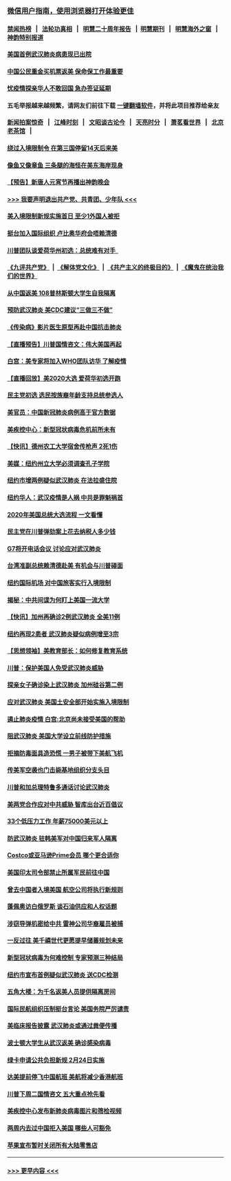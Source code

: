 ### [微信用户指南，使用浏览器打开体验更佳](https://github.com/gfw-breaker/banned-news1/blob/master/indexes/wechat-guide.md?t=0)
#### [禁闻热榜](热点新闻.md?t=0)  &nbsp;&nbsp;|&nbsp;&nbsp; [法轮功真相](https://github.com/gfw-breaker/truth/blob/master/README.md?t=0) &nbsp;&nbsp;|&nbsp;&nbsp; [明慧二十周年报告](https://github.com/gfw-breaker/mh-reports/blob/master/README.md?t=0) &nbsp;&nbsp;|&nbsp;&nbsp;[明慧期刊](https://github.com/gfw-breaker/mh-qikan) &nbsp;&nbsp;|&nbsp;&nbsp; [明慧海外之窗](https://github.com/gfw-breaker/mh-news/blob/master/README.md?t=0) &nbsp;&nbsp;|&nbsp;&nbsp; [神韵特别报道](https://github.com/gfw-breaker/mh-news/blob/master/shenyun.md?t=0)
#### [美国首例武汉肺炎病患现已出院](../pages/nsc412/n11842740.md?t=02041944) 
#### [中国公民重金买机票返美  保命保工作最重要](../pages/nsc412/n11843282.md?t=02041944) 
#### [忧疫情探亲华人不敢回国  急办签证延期](../pages/nsc412/n11843344.md?t=02041944) 
#### 五毛举报越来越频繁，请网友们前往下载 [一键翻墙软件](https://github.com/gfw-breaker/ssr-accounts)，并将此项目推荐给亲友
#### [新闻拍案惊奇](https://github.com/gfw-breaker/banned-news1/blob/master/pages/link4.md) &nbsp;&nbsp;|&nbsp;&nbsp; [江峰时刻](https://github.com/gfw-breaker/banned-news1/blob/master/pages/link4.md) &nbsp;&nbsp;|&nbsp;&nbsp; [文昭谈古论今](https://github.com/gfw-breaker/banned-news1/blob/master/pages/link4.md) &nbsp;&nbsp;|&nbsp;&nbsp; [天亮时分](https://github.com/gfw-breaker/banned-news1/blob/master/pages/link4.md) &nbsp;&nbsp;|&nbsp;&nbsp; [萧茗看世界](https://github.com/gfw-breaker/banned-news1/blob/master/pages/link4.md) &nbsp;&nbsp;|&nbsp;&nbsp; [北京老茶馆](https://github.com/gfw-breaker/banned-news1/blob/master/pages/link4.md) &nbsp;&nbsp;|&nbsp;&nbsp; 
#### [绕过入境限制令  在第三国停留14天后来美](../pages/nsc412/n11843341.md?t=02041944) 
#### [像鱼又像章鱼 三条腿的海怪在美东海岸现身](../pages/nsc412/n11843092.md?t=02041944) 
#### [【预告】新唐人元宵节再播出神韵晚会](../pages/nsc412/n11843192.md?t=02041944) 
#### [>>> 我要声明退出共产党、共青团、少年队 <<<](https://github.com/begood0513/goodnews/blob/master/quit/letter.md) 
#### [美入境限制新规实施首日 至少1外国人被拒](../pages/nsc412/n11843058.md?t=02041944) 
#### [挺台加入国际组织 卢比奥华府会唔赖清德](../pages/nsc412/n11843023.md?t=02041944) 
#### [川普团队谈爱荷华州初选：总统难有对手  ](../pages/nsc412/n11842867.md?t=02041944) 
#### [《九评共产党》](https://github.com/begood0513/9ping.md/blob/master/README.md) &nbsp;|&nbsp; [《解体党文化》](../../../../jtdwh.md/blob/master/README.md)  &nbsp;|&nbsp; [《共产主义的终极目的》](../../../../gczydzjmd.md/blob/master/README.md) &nbsp;|&nbsp; [《魔鬼在统治我们的世界》](../../../../mgztzwmdsj.md/blob/master/README.md) 
#### [从中国返美 108普林斯顿大学生自我隔离](../pages/nsc412/n11842714.md?t=02041944) 
#### [预防武汉肺炎 美CDC建议“三做三不做”](../pages/nsc412/n11842700.md?t=02041944) 
#### [《传染病》影片医生原型再赴中国抗击肺炎](../pages/nsc412/n11842626.md?t=02041944) 
#### [【直播预告】川普国情咨文：伟大美国再起](../pages/nsc412/n11842079.md?t=02041944) 
#### [白宫：美专家将加入WHO团队访华 了解疫情](../pages/nsc412/n11842198.md?t=02041944) 
#### [【直播回放】美2020大选 爱荷华初选开跑](../pages/nsc412/n11841820.md?t=02041944) 
#### [民主党初选 选民按族裔年龄支持总统参选人](../pages/nsc412/n11842239.md?t=02041944) 
#### [美官员：中国新冠肺炎病例高于官方数据](../pages/nsc412/n11842452.md?t=02041944) 
#### [美疾控中心：新型冠状病毒危机前所未有](../pages/nsc412/n11842406.md?t=02041944) 
#### [【快讯】德州农工大学宿舍传枪声 2死1伤](../pages/nsc412/n11842279.md?t=02041944) 
#### [美媒：纽约州立大学必须调查孔子学院](../pages/nsc412/n11840637.md?t=02041944) 
#### [纽约市增两例疑似武汉肺炎 在法拉盛住院](../pages/nsc412/n11840625.md?t=02041944) 
#### [纽约华人：武汉疫情是人祸 中共是罪魁祸首](../pages/nsc412/n11840631.md?t=02041944) 
#### [2020年美国总统大选流程 一文看懂](../pages/nsc412/n11842056.md?t=02041944) 
#### [民主党在川普弹劾案上花去纳税人多少钱](../pages/nsc412/n11841941.md?t=02041944) 
#### [G7将开电话会议 讨论应对武汉肺炎](../pages/nsc412/n11841658.md?t=02041944) 
#### [台湾准副总统赖清德赴美 有机会与川普碰面](../pages/nsc412/n11841332.md?t=02041944) 
#### [纽约国际机场  对中国旅客实行入境限制](../pages/nsc412/n11840619.md?t=02041944) 
#### [揭秘：中共间谍为何盯上美国一流大学](../pages/nsc412/n11840270.md?t=02041944) 
#### [【快讯】加州再确诊2例武汉肺炎 全美11例](../pages/nsc412/n11840339.md?t=02041944) 
#### [纽约再现2患者 武汉肺炎疑似病例增至3宗](../pages/nsc412/n11840010.md?t=02041944) 
#### [【思想领袖】美教育部长：如何修复教育系统](../pages/nsc412/n11690865.md?t=02041944) 
#### [川普：保护美国人免受武汉肺炎威胁](../pages/nsc412/n11839718.md?t=02041944) 
#### [探亲女子确诊染上武汉肺炎 加州硅谷第二例](../pages/nsc412/n11839784.md?t=02041944) 
#### [应对武汉肺炎 美国土安全部开始实施入境限制](../pages/nsc412/n11839729.md?t=02041944) 
#### [遏止肺炎疫情 白宫:北京尚未接受美国的帮助](../pages/nsc412/n11839660.md?t=02041944) 
#### [阻武汉肺炎 美国大学设立前线防护措施](../pages/nsc412/n11839479.md?t=02041944) 
#### [拒摘防毒面具造恐慌 一男子被带下美航飞机](../pages/nsc412/n11839455.md?t=02041944) 
#### [传美军空袭也门击毙基地组织分支头目](../pages/nsc412/n11839210.md?t=02041944) 
#### [川普和加总理特鲁多通话讨论武汉肺炎](../pages/nsc412/n11839128.md?t=02041944) 
#### [美两党合作应对中共威胁 智库出台近百倡议](../pages/nsc412/n11838437.md?t=02041944) 
#### [33个低压力工作 年薪75000美元以上](../pages/nsc412/n11834441.md?t=02041944) 
#### [防武汉肺炎 驻韩美军对中国归来军人隔离](../pages/nsc412/n11838970.md?t=02041944) 
#### [Costco或亚马逊Prime会员 哪个更合适你](../pages/nsc412/n11834459.md?t=02041944) 
#### [美国印太司令部禁止所属军民前往中国](../pages/nsc412/n11838418.md?t=02041944) 
#### [曾去中国者入境美国 航空公司将执行新规则](../pages/nsc412/n11838375.md?t=02041944) 
#### [蓬佩奥访白俄罗斯 谈石油供应和人权话题](../pages/nsc412/n11838242.md?t=02041944) 
#### [涉窃导弹机密给中共 雷神公司华裔雇员被捕](../pages/nsc412/n11838129.md?t=02041944) 
#### [一反过往 美千禧世代更愿提早储蓄规划未来](../pages/nsc412/n11837601.md?t=02041944) 
#### [新型冠状病毒为何难控制 专家预测三种结局](../pages/nsc412/n11838002.md?t=02041944) 
#### [纽约市宣布首例疑似武汉肺炎 送CDC检测](../pages/nsc412/n11837852.md?t=02041944) 
#### [五角大楼：为千名返美人员提供隔离房间](../pages/nsc412/n11837831.md?t=02041944) 
#### [国际民航组织压制挺台言论 美国务院严厉谴责](../pages/nsc412/n11837791.md?t=02041944) 
#### [美临床报告披露 武汉肺炎或通过粪便传播](../pages/nsc412/n11837626.md?t=02041944) 
#### [波士顿大学生从武汉返美 确诊感染病毒](../pages/nsc412/n11837580.md?t=02041944) 
#### [绿卡申请公共负担新规 2月24日实施](../pages/nsc412/n11836634.md?t=02041944) 
#### [达美提前停飞中国航班 美航将减少香港航班](../pages/nsc412/n11837649.md?t=02041944) 
#### [川普下周二国情咨文 五大重点抢先看](../pages/nsc412/n11837512.md?t=02041944) 
#### [美疾控中心发布新肺炎病毒图片和筛检视频](../pages/nsc412/n11837491.md?t=02041944) 
#### [两周内去过中国拒入美国 哪些人可豁免](../pages/nsc412/n11837400.md?t=02041944) 
#### [苹果宣布暂时关闭所有大陆零售店](../pages/nsc412/n11837097.md?t=02041944) 

----
#### [ >>> 更早内容 <<< ](../indexes/nsc412-earlier.md)
